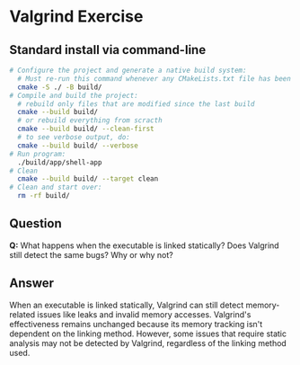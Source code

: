 # Valgrind Exercise

## Standard install via command-line
```bash
# Configure the project and generate a native build system:
  # Must re-run this command whenever any CMakeLists.txt file has been changed.
  cmake -S ./ -B build/
# Compile and build the project:
  # rebuild only files that are modified since the last build
  cmake --build build/
  # or rebuild everything from scracth
  cmake --build build/ --clean-first
  # to see verbose output, do:
  cmake --build build/ --verbose
# Run program:
  ./build/app/shell-app
# Clean
  cmake --build build/ --target clean
# Clean and start over:
  rm -rf build/
```

## Question

**Q:** What happens when the executable is linked statically? Does Valgrind still detect the same bugs? Why or why not?

## Answer

When an executable is linked statically, Valgrind can still detect memory-related issues like leaks and invalid memory accesses. Valgrind's effectiveness remains unchanged because its memory tracking isn't dependent on the linking method. However, some issues that require static analysis may not be detected by Valgrind, regardless of the linking method used.

